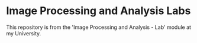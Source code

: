 # Image Processing and Analysis Labs

This repository is from the 'Image Processing and Analysis - Lab' module at my University.